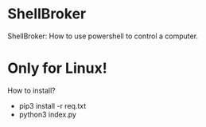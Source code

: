 # ShellBroker
 ShellBroker: How to use powershell to control a computer.

<h1>Only for Linux!</h1>

How to install?
 - pip3 install -r req.txt
 - python3 index.py
